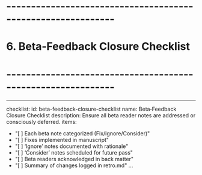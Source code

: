 # ------------------------------------------------------------
# 6. Beta‑Feedback Closure Checklist
# ------------------------------------------------------------
---
checklist:
  id: beta-feedback-closure-checklist
  name: Beta‑Feedback Closure Checklist
  description: Ensure all beta reader notes are addressed or consciously deferred.
items:
  - "[ ] Each beta note categorized (Fix/Ignore/Consider)"
  - "[ ] Fixes implemented in manuscript"
  - "[ ] ‘Ignore’ notes documented with rationale"
  - "[ ] ‘Consider’ notes scheduled for future pass"
  - "[ ] Beta readers acknowledged in back matter"
  - "[ ] Summary of changes logged in retro.md"
...

